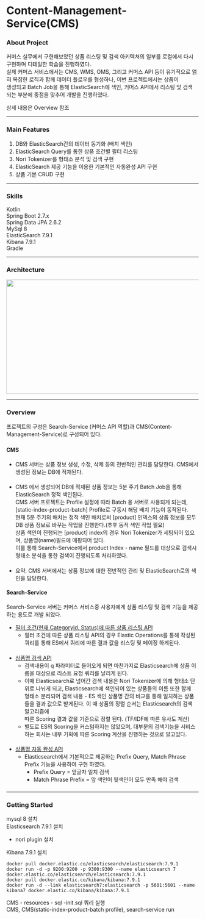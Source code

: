 # Content-Management-Service(CMS)

### About Project
커머스 실무에서 구현해보았던 상품 리스팅 및 검색 아키텍쳐의 일부를 로컬에서 다시 구현하며 디테일한 학습을 진행하였다.  
실제 커머스 서비스에서는 CMS, WMS, OMS, 그리고 커머스 API 등이 유기적으로 얽혀 복잡한 로직과 함께 데이터 플로우를 형성하나, 이번 프로젝트에서는 상품이  
생성되고 Batch Job을 통해 ElasticSearch에 색인, 커머스 API에서 리스팅 및 검색 되는 부분에 중점을 맞추어 개발을 진행하였다.

상세 내용은 Overview 참조

***
### Main Features
1. DB와 ElasticSearch간의 데이터 동기화 (배치 색인)
2. ElasticSearch Query를 통한 상품 조건별 필터 리스팅
3. Nori Tokenizer를 형태소 분석 및 검색 구현
4. ElasticSearch 제공 기능을 이용한 기본적인 자동완성 API 구현
5. 상품 기본 CRUD 구현

***
### Skills
Kotlin  
Spring Boot 2.7.x  
Spring Data JPA 2.6.2  
MySql 8  
ElasticSearch 7.9.1  
Kibana 7.9.1  
Gradle

***
### Architecture
<img src="https://user-images.githubusercontent.com/34668108/209438231-7e1dd35b-7368-4dec-9dd5-ab74a7030de8.png" height="300" width="700">  

***

### Overview

프로젝트의 구성은 Search-Service (커머스 API 역할)과 CMS(Content-Management-Service)로 구성되어 있다.  
#####
#### **CMS**  
- CMS 서버는 상품 정보 생성, 수정, 삭제 등의 전반적인 관리를 담당한다. CMS에서 생성된 정보는 DB에 적재된다.  

####
- CMS 에서 생성되어 DB에 적재된 상품 정보는 5분 주기 Batch Job을 통해 ElasticSearch 정적 색인된다.  
CMS 서버 프로젝트는 Profile 설정에 따라 Batch 용 서버로 사용되게 되는데, [static-index-product-batch] Profile로 구동시 해당 배치 기능이 동작된다.  
현재 5분 주기의 배치는 정적 색인 배치로써 [product] 인덱스의 상품 정보를 모두 DB 상품 정보로 바꾸는 작업을 진행한다.(추후 동적 색인 작업 필요)  
상품 색인이 진행되는 [product] index의 경우 Nori Tokenizer가 세팅되어 있으며, 상품명(name)필드에 매핑되어 있다.  
이를 통해 Search-Service에서 product Index - name 필드를 대상으로 검색시 형태소 분석을 통한 검색이 진행되도록 처리하였다.
####
- 요약. CMS 서버에서는 상품 정보에 대한 전반적인 관리 및 ElasticSearch로의 색인을 담당한다.  
####
#### **Search-Service**
Search-Service 서버는 커머스 서비스중 사용자에게 상품 리스팅 및 검색 기능을 제공하는 용도로 개발 되었다.  
- <U>필터 조건(현재 CategoryId, Status)에 따른 상품 리스팅 API</U> 
  - 필터 조건에 따른 상품 리스팅 API의 경우 Elastic Operations를 통해 작성된 쿼리를 통해 ES에서 쿼리에 따른 결과 값을 리스팅 및 페이징 하게된다.
  ####
- <U>상품명 검색 API</U>
  - 검색내용이 q 파라미터로 들어오게 되면 마찬가지로 Elasticsearch에 상품 이름을 대상으로 리스트 요청 쿼리를 날리게 된다.
  - 이때 Elasticsearch로 넘어간 검색 내용은 Nori Tokenizer에 의해 형태소 단위로 나뉘게 되고, Elasticsearch에 색인되어 있는 상품들의 이름 또한  함께  
  형태소 분리되어 검색 내용 - ES 색인 상품명 간의 비교를 통해 일치하는 상품들을 결과 값으로 받게된다. 이 때 상품의 정렬 순서는 Elasticsearch의 검색 알고리즘에  
  따른 Scoring 결과 값을 기준으로 정렬 된다. (TF/IDF에 따른 유사도 계산)
  - 별도로 ES의 Scoring을 커스텀하지는 않았으며, 대부분의 검색기능을 서비스 하는 회사는 내부 기획에 따른 Scoring 계산을 진행하는 것으로 알고있다.
  ####
- <U>상품명 자동 완성 API</U>
  - Elasticsearch에서 기본적으로 제공하는 Prefix Query, Match Phrase Prefix 기능을 사용하여 구현 하였다.
    - Prefix Query = 앞글자 일치 검색
    - Match Phrase Prefix = 앞 색인어 뒷색인어 모두 만족 해야 검색

###
***
### Getting Started
mysql 8 설치  
Elasticsearch 7.9.1 설치
- nori plugin 설치  

Kibana 7.9.1 설치
```
docker pull docker.elastic.co/elasticsearch/elasticsearch:7.9.1
docker run -d -p 9200:9200 -p 9300:9300 --name elasticsearch 7 docker.elastic.co/elasticsearch/elasticsearch:7.9.1
docker pull docker.elastic.co/kibana/kibana:7.9.1
docker run -d --link elasticsearch7:elasticsearch -p 5601:5601 --name kibana7 docker.elastic.co/kibana/kibana:7.9.1
```
CMS - resources - sql -init.sql 쿼리 실행  
CMS, CMS(static-index-product-batch profile), search-service run

